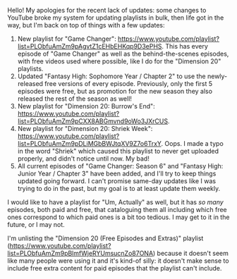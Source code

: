 Hello! My apologies for the recent lack of updates: some changes to YouTube
broke my system for updating playlists in bulk, then life got in the way, but
I'm back on top of things with a few updates:

1. New playlist for "Game Changer":
   https://www.youtube.com/playlist?list=PLObfuAmZm9pAgvtZ1cEHbEHKqp9D3ePHS.
   This has every episode of "Game Changer" as well as the behind-the-scenes
   episodes, with free videos used where possible, like I do for the "Dimension
   20" playlists.
2. Updated "Fantasy High: Sophomore Year / Chapter 2" to use the newly-released
   free versions of every episode. Previously, only the first 5 episodes were
   free, but as promotion for the new season they also released the rest of the
   season as well!
3. New playlist for "Dimension 20: Burrow's End":
   https://www.youtube.com/playlist?list=PLObfuAmZm9pCXX8ABGmvnd9oWo3JXrCUS.
4. New playlist for "Dimension 20: Shriek Week":
   https://www.youtube.com/playlist?list=PLObfuAmZm9pDLiMGbBWJtqXV9Z7o6TrxY.
   Oops. I made a typo in the word "Shriek" which caused this playlist to never
   get uploaded properly, and didn't notice until now. My bad!
5. All current episodes of "Game Changer: Season 6" and "Fantasy High: Junior
   Year / Chapter 3" have been added, and I'll try to keep things updated going
   forward. I can't promise same-day updates like I was trying to do in the
   past, but my goal is to at least update them weekly.

I would like to have a playlist for "Um, Actually" as well, but it has _so many_
episodes, both paid and free, that cataloguing them all including which free
ones correspond to which paid ones is a bit too tedious. I may get to it in the
future, or I may not.

I'm unlisting the "Dimension 20 (Free Episodes and Extras)" playlist
(https://www.youtube.com/playlist?list=PLObfuAmZm9pBlmfWjeRYUmsucnZo87ONA)
because it doesn't seem like many people were using it and it's kind-of silly:
it doesn't make sense to include free extra content for paid episodes that the
playlist can't include.
